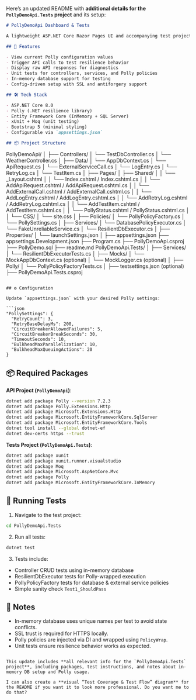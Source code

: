 ﻿Here’s an updated README with **additional details for the `PollyDemoApi.Tests` project** and its setup:

```markdown
# PollyDemoApi Dashboard & Tests

A lightweight ASP.NET Core Razor Pages UI and accompanying test project to visualize, test, and validate Polly resilience policies (Retry, Timeout, Circuit Breaker, Fallback) configured via `appsettings.json`.

## 🚀 Features

- View current Polly configuration values
- Trigger API calls to test resilience behavior
- Display raw API responses for diagnostics
- Unit tests for controllers, services, and Polly policies
- In-memory database support for testing
- Config-driven setup with SSL and antiforgery support

## 🛠️ Tech Stack

- ASP.NET Core 8.0
- Polly (.NET resilience library)
- Entity Framework Core (InMemory + SQL Server)
- xUnit + Moq (unit testing)
- Bootstrap 5 (minimal styling)
- Configurable via `appsettings.json`

## 📦 Project Structure

```

PollyDemoApi/
│
├── Controllers/
│   └── TestDbController.cs
│   └── WeatherController.cs
│
├── Data/
│   └── AppDbContext.cs
│   └── ApiRequest.cs
│   └── ExternalServiceCall.cs
│   └── LogEntry.cs
│   └── RetryLog.cs
│   └── TestItem.cs
│
├── Pages/
│   ├── Shared/
│   │   └── _Layout.cshtml
│   │   └── Index.cshtml / Index.cshtml.cs
│   │   └── AddApiRequest.cshtml / AddApiRequest.cshtml.cs
│   │   └── AddExternalCall.cshtml / AddExternalCall.cshtml.cs
│   │   └── AddLogEntry.cshtml / AddLogEntry.cshtml.cs
│   │   └── AddRetryLog.cshtml / AddRetryLog.cshtml.cs
│   │   └── AddTestItem.cshtml / AddTestItem.cshtml.cs
│   │   └── PollyStatus.cshtml / PollyStatus.cshtml.cs
│
│   └── CSS/
│       └── site.css
│
├── Policies/
│   └── PollyPolicyFactory.cs
│   └── PollySettings.cs
│
├── Services/
│   └── DatabasePolicyExecutor.cs
│   └── FakeUnreliableService.cs
│   └── ResilientDbExecutor.cs
│
├── Properties/
│   └── launchSettings.json
│
├── appsettings.json
├── appsettings.Development.json
├── Program.cs
├── PollyDemoApi.csproj
├── PollyDemo.sql
├── readme.md
PollyDemoApi.Tests/
│
├── Services/
│   └── ResilientDbExecutorTests.cs
│
├── Mocks/
│   └── MockAppDbContext.cs (optional)
│   └── MockLogger.cs (optional)
│
├── Polly/
│   └── PollyPolicyFactoryTests.cs
│
├── testsettings.json (optional)
├── PollyDemoApi.Tests.csproj

````

## ⚙️ Configuration

Update `appsettings.json` with your desired Polly settings:

```json
"PollySettings": {
  "RetryCount": 3,
  "RetryBaseDelayMs": 200,
  "CircuitBreakerAllowedFailures": 5,
  "CircuitBreakerBreakSeconds": 30,
  "TimeoutSeconds": 10,
  "BulkheadMaxParallelization": 10,
  "BulkheadMaxQueuingActions": 20
}
````

## 📦 Required Packages

**API Project (`PollyDemoApi`)**:

```bash
dotnet add package Polly --version 7.2.3
dotnet add package Polly.Extensions.Http
dotnet add package Microsoft.Extensions.Http
dotnet add package Microsoft.EntityFrameworkCore.SqlServer
dotnet add package Microsoft.EntityFrameworkCore.Tools
dotnet tool install --global dotnet-ef
dotnet dev-certs https --trust
```

**Tests Project (`PollyDemoApi.Tests`)**:

```bash
dotnet add package xunit
dotnet add package xunit.runner.visualstudio
dotnet add package Moq
dotnet add package Microsoft.AspNetCore.Mvc
dotnet add package Polly
dotnet add package Microsoft.EntityFrameworkCore.InMemory
```

## 🧪 Running Tests

1. Navigate to the test project:

```bash
cd PollyDemoApi.Tests
```

2. Run all tests:

```bash
dotnet test
```

3. Tests include:

* Controller CRUD tests using in-memory database
* ResilientDbExecutor tests for Polly-wrapped execution
* PollyPolicyFactory tests for database & external service policies
* Simple sanity check `Test1_ShouldPass`

## 🔐 Notes

* In-memory database uses unique names per test to avoid state conflicts.
* SSL trust is required for HTTPS locally.
* Polly policies are injected via DI and wrapped using `PolicyWrap`.
* Unit tests ensure resilience behavior works as expected.

```

This update includes **all relevant info for the `PollyDemoApi.Tests` project**, including packages, test instructions, and notes about in-memory DB setup and Polly usage.  

I can also create a **visual “Test Coverage & Test Flow” diagram** for the README if you want it to look more professional. Do you want me to do that?
```
